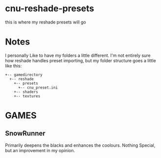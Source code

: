 # cnu-reshade-presets
this is where my reshade presets will go

# Notes
I personally Like to have my folders a little different. I'm not entirely sure how reshade handles preset importing, but my folder structure goes a little like this:

```
+-- gamedirectory    
  +-- reshade
    +-- presets
      +-- cnu_preset.ini
    +-- shaders
    +-- textures
```

# GAMES
## SnowRunner
Primarily deepens the blacks and enhances the coolours. Nothing Special, but an improvement in my opinion.
